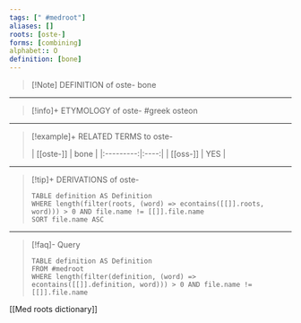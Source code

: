```yaml
---
tags: [" #medroot"]
aliases: []
roots: [oste-]
forms: [combining]
alphabet:: O
definition: [bone]
---
```

>[!Note] DEFINITION of oste-
>bone
_____
>[!info]+ ETYMOLOGY of oste-
>#greek osteon
_____
>[!example]+ RELATED TERMS to oste-
>
>| [[oste-]]  | bone |
|:---------:|:----:|
| [[oss-]] | YES     |
_____
>[!tip]+ DERIVATIONS of oste-
>```dataview
>TABLE definition AS Definition 
>WHERE length(filter(roots, (word) => econtains([[]].roots, word))) > 0 AND file.name != [[]].file.name
>SORT file.name ASC
>```
___
>[!faq]- Query
>```dataview
>TABLE definition AS Definition
>FROM #medroot
>WHERE length(filter(definition, (word) => econtains([[]].definition, word))) > 0 AND file.name != [[]].file.name
>```

[[Med roots dictionary]]